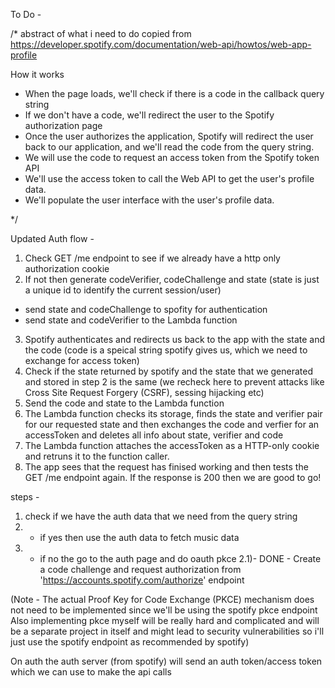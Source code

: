 To Do -

/* abstract of what i need to do copied from https://developer.spotify.com/documentation/web-api/howtos/web-app-profile

How it works
- When the page loads, we'll check if there is a code in the callback query string
- If we don't have a code, we'll redirect the user to the Spotify authorization page
- Once the user authorizes the application, Spotify will redirect the user back to our application, and we'll read the code from the query string.
- We will use the code to request an access token from the Spotify token API
- We'll use the access token to call the Web API to get the user's profile data.
- We'll populate the user interface with the user's profile data.

*/

Updated Auth flow -
1) Check GET /me endpoint to see if we already have a http only authorization cookie
2) If not then generate codeVerifier, codeChallenge and state (state is just a unique id to identify the current session/user)
- send state and codeChallenge to spofity for authentication
- send state and codeVerifier to the Lambda function
3) Spotify authenticates and redirects us back to the app with the state and the code (code is a speical string spotify gives us, which we need to exchange for access token)
4) Check if the state returned by spotify and the state that we generated and stored in step 2 is the same (we recheck here to prevent attacks like Cross Site Request Forgery (CSRF), sessing hijacking etc)
5) Send the code and state to the Lambda function
6) The Lambda function checks its storage, finds the state and verifier pair for our requested state and then exchanges the code and verfier for an accessToken and deletes all info about state, verifier and code
7) The Lambda function attaches the accessToken as a HTTP-only cookie and retruns it to the function caller.
8) The app sees that the request has finised working and then tests the GET /me endpoint again. If the response is 200 then we are good to go! 

steps - 
1) check if we have the auth data that we need from the query string
2) - if yes then use the auth data to fetch music data
2) - if no the go to the auth page and do oauth pkce
  2.1)- DONE - Create a code challenge and request authorization from 'https://accounts.spotify.com/authorize' endpoint
  


  (Note - The actual Proof Key for Code Exchange (PKCE) mechanism does not need to be implemented since we'll be using the spotify pkce endpoint
  Also implementing pkce myself will be really hard and complicated and will be a separate project in itself and might lead to security vulnerabilities so i'll just use the spotify endpoint as recommended by spotify)

On auth the auth server (from spotify) will send an auth token/access token which we can use to make the api calls

